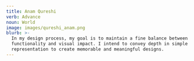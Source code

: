 ```yaml
---
title: Anam Qureshi
verb: Advance
noun: World
image: images/qureshi_anam.png
blurb: >-
  In my design process, my goal is to maintain a fine balance between
  functionality and visual impact. I intend to convey depth in simple
  representation to create memorable and meaningful designs.
---
```

